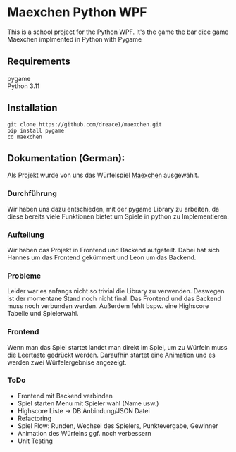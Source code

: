# Maexchen Python WPF

This is a school project for the Python WPF. It's the game the bar dice game Maexchen implmented in Python with Pygame


## Requirements
pygame <br>
Python 3.11


## Installation
```shell
git clone https://github.com/dreace1/maexchen.git
pip install pygame
cd maexchen
```

## Dokumentation (German):
Als Projekt wurde von uns das Würfelspiel [Maexchen](https://de.wikipedia.org/wiki/Mäxchen) ausgewählt.

### Durchführung
Wir haben uns dazu entschieden, mit der pygame Library zu arbeiten, da diese bereits viele Funktionen bietet um Spiele in python zu Implementieren.

### Aufteilung
Wir haben das Projekt in Frontend und Backend aufgeteilt. Dabei hat sich Hannes um das Frontend gekümmert und Leon um das Backend.

### Probleme
Leider war es anfangs nicht so trivial die Library zu verwenden. Deswegen ist der momentane Stand noch nicht final. Das Frontend und das Backend muss noch verbunden werden. Außerdem fehlt bspw. eine Highscore Tabelle und Spielerwahl.

### Frontend
Wenn man das Spiel startet landet man direkt im Spiel, um zu Würfeln muss die Leertaste gedrückt werden. Daraufhin startet eine Animation und es werden zwei Würfelergebnise angezeigt.

### ToDo
- Frontend mit Backend verbinden
- Spiel starten Menu mit Spieler wahl (Name usw.)
- Highscore Liste -> DB Anbindung/JSON Datei
- Refactoring
- Spiel Flow: Runden, Wechsel des Spielers, Punktevergabe, Gewinner
- Animation des Würfelns ggf. noch verbessern
- Unit Testing